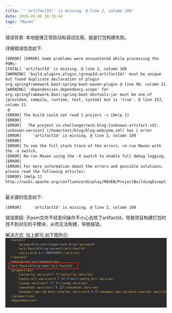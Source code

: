 ```yaml
---
title: '''artifactId'' is missing. @ line 2, column 109'
date: 2020-03-08 18:39:44
tags: "Maven"
---
```

错误背景:
本地能够正常启动和调试应用，就是打包构建失败。
<!--more-->

详细错误信息如下:
```
[ERROR] [ERROR] Some problems were encountered while processing the POMs:
[FATAL] 'artifactId' is missing. @ line 2, column 109
[WARNING] 'build.plugins.plugin.(groupId:artifactId)' must be unique but found duplicate declaration of plugin org.springframework.boot:spring-boot-maven-plugin @ line 90, column 21
[WARNING] 'dependencies.dependency.scope' for org.springframework.boot:spring-boot-devtools:jar must be one of [provided, compile, runtime, test, system] but is 'true'. @ line 253, column 11
 @ 
[ERROR] The build could not read 1 project -> [Help 1]
[ERROR]   
[ERROR]   The project cn.challengertech.blog:[unknown-artifact-id]:[unknown-version] (/home/test/blog/blog-web/pom.xml) has 1 error
[ERROR]     'artifactId' is missing. @ line 2, column 109
[ERROR] 
[ERROR] To see the full stack trace of the errors, re-run Maven with the -e switch.
[ERROR] Re-run Maven using the -X switch to enable full debug logging.
[ERROR] 
[ERROR] For more information about the errors and possible solutions, please read the following articles:
[ERROR] [Help 1] http://cwiki.apache.org/confluence/display/MAVEN/ProjectBuildingException


```

最关键的信息如下:
```
[ERROR]     'artifactId' is missing. @ line 2, column 109

```

错误原因:
子pom文件不经意间操作不小心去除了artifactId，导致项目构建打包时找不到对应的子模块，从而无法构建，导致报错。

解决方式:
加上即可,如下图所示:
![](artifactId-is-missing-line-2-column-109/01.png)